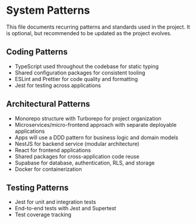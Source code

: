 # System Patterns

This file documents recurring patterns and standards used in the project.
It is optional, but recommended to be updated as the project evolves.

## Coding Patterns

- TypeScript used throughout the codebase for static typing
- Shared configuration packages for consistent tooling
- ESLint and Prettier for code quality and formatting
- Jest for testing across applications

## Architectural Patterns

- Monorepo structure with Turborepo for project organization
- Microservices/micro-frontend approach with separate deployable applications
- Apps will use a DDD pattern for business logic and domain models
- NestJS for backend service (modular architecture)
- React for frontend applications
- Shared packages for cross-application code reuse
- Supabase for database, authentication, RLS, and storage
- Docker for containerization

## Testing Patterns

- Jest for unit and integration tests
- End-to-end tests with Jest and Supertest
- Test coverage tracking
